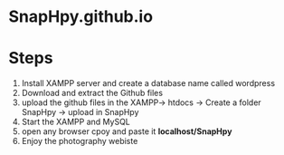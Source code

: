 # SnapHpy.github.io
# Steps
1. Install XAMPP server and create a database name called wordpress
2. Download and extract the Github files
3. upload the github files in the XAMPP-> htdocs -> Create a folder SnapHpy -> upload in SnapHpy
4. Start the XAMPP and MySQL 
5. open any browser cpoy and paste it **localhost/SnapHpy**
6. Enjoy the photography webiste

